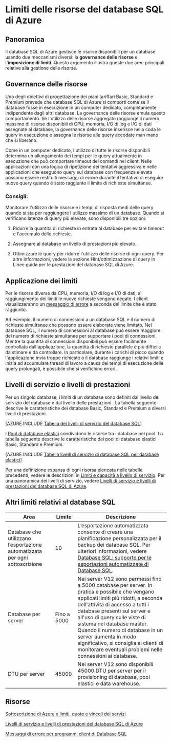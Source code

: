 <properties
	pageTitle="Limiti delle risorse del database SQL di Azure"
	description="In questa pagina vengono descritti alcuni limiti di risorse comuni per il Database SQL Azure."
	services="sql-database"
	documentationCenter="na"
	authors="carlrabeler"
	manager="jhubbard"
	editor="monicar" />


<tags
	ms.service="sql-database"
	ms.devlang="na"
	ms.topic="article"
	ms.tgt_pltfrm="na"
	ms.workload="data-management"
	ms.date="05/02/2016"
	ms.author="carlrab" />


# Limiti delle risorse del database SQL di Azure

## Panoramica

Il database SQL di Azure gestisce le risorse disponibili per un database usando due meccanismi diversi: la **governance delle risorse** e l'**imposizione di limiti**. Questo argomento illustra queste due aree principali relative alla gestione delle risorse.

## Governance delle risorse
Uno degli obiettivi di progettazione dei piani tariffari Basic, Standard e Premium prevede che database SQL di Azure si comporti come se il database fosse in esecuzione in un computer dedicato, completamente indipendente dagli altri database. La governance delle risorse emula questo comportamento. Se l'utilizzo delle risorse aggregato raggiunge il numero massimo di risorse disponibili di CPU, memoria, I/O di log e I/O di dati assegnate al database, la governance delle risorse inserisce nella coda le query in esecuzione e assegna le risorse alle query accodate man mano che si liberano.

Come in un computer dedicato, l'utilizzo di tutte le risorse disponibili determina un allungamento dei tempi per le query attualmente in esecuzione che può comportare timeout dei comandi nel client. Nelle applicazioni con una logica di ripetizione dei tentativi aggressiva e nelle applicazioni che eseguono query sul database con frequenza elevata possono essere restituiti messaggi di errore durante il tentativo di eseguire nuove query quando è stato raggiunto il limite di richieste simultanee.

### Consigli:
Monitorare l'utilizzo delle risorse e i tempi di risposta medi delle query quando si sta per raggiungere l'utilizzo massimo di un database. Quando si verificano latenze di query più elevate, sono disponibili tre opzioni:

1.	Ridurre la quantità di richieste in entrata al database per evitare timeout e l'accumulo delle richieste.

2.	Assegnare al database un livello di prestazioni più elevato.

3.	Ottimizzare le query per ridurre l'utilizzo delle risorse di ogni query. Per altre informazioni, vedere la sezione Hint/ottimizzazione di query in Linee guida per le prestazioni del database SQL di Azure.

## Applicazione dei limiti
Per le risorse diverse da CPU, memoria, I/O di log e I/O di dati, al raggiungimento dei limiti le nuove richieste vengono negate. I client visualizzeranno un [messaggio di errore](sql-database-develop-error-messages.md) a seconda del limite che è stato raggiunto.

Ad esempio, il numero di connessioni a un database SQL e il numero di richieste simultanee che possono essere elaborate viene limitato. Nel database SQL, il numero di connessioni al database può essere maggiore del numero di richieste simultanee per supportare i pool di connessioni. Mentre la quantità di connessioni disponibili può essere facilmente controllata dall'applicazione, la quantità di richieste parallele è più difficile da stimare e da controllare. In particolare, durante i carichi di picco quando l'applicazione invia troppe richieste o il database raggiunge i relativi limiti e inizia ad accumulare thread di lavoro a causa dei tempi di esecuzione delle query prolungati, è possibile che si verifichino errori.

## Livelli di servizio e livelli di prestazioni

Per un singolo database, i limiti di un database sono definiti dal livello del servizio del database e dal livello delle prestazioni.. La tabella seguente descrive le caratteristiche dei database Basic, Standard e Premium a diversi livelli di prestazioni.

[AZURE.INCLUDE [Tabella dei livelli di servizio del database SQL](../../includes/sql-database-service-tiers-table.md)]

I [Pool di database elastici](sql-database-elastic-pool.md) condividono le risorse tra i database nel pool. La tabella seguente descrive le caratteristiche dei pool di database elastici Basic, Standard e Premium.

[AZURE.INCLUDE [Tabella livelli di servizio di database SQL per database elastici](../../includes/sql-database-service-tiers-table-elastic-db-pools.md)]

Per una definizione espansa di ogni risorsa elencata nelle tabelle precedenti, vedere le descrizioni in [Limiti e capacità a livello di servizio](sql-database-performance-guidance.md#service-tier-capabilities-and-limits). Per una panoramica dei livelli di servizio, vedere [Livelli di servizio e livelli di prestazioni del database SQL di Azure](sql-database-service-tiers.md).

## Altri limiti relativi al database SQL

| Area | Limite | Descrizione |
|---|---|---|
| Database che utilizzano l’esportazione automatizzata per ogni sottoscrizione | 10 | L’esportazione automatizzata consente di creare una pianificazione personalizzata per il backup dei database SQL. Per ulteriori informazioni, vedere [Database SQL: supporto per le esportazioni automatizzate di Database SQL](http://weblogs.asp.net/scottgu/windows-azure-july-updates-sql-database-traffic-manager-autoscale-virtual-machines).|
| Database per server | Fino a 5000 | Nei server V12 sono permessi fino a 5000 database per server. In pratica è possibile che vengano applicati limiti più ridotti, a seconda dell'attività di accesso a tutti i database presenti sul server e all'uso di query sulle viste di sistema nel database master. Quando il numero di database in un server aumenta in modo significativo, si consiglia ai clienti di monitorare eventuali problemi nelle connessioni ai database. |  
| DTU per server | 45000 | Nei server V12 sono disponibili 45000 DTU per server per il provisioning di database, pool elastici e data warehouse. |



## Risorse

[Sottoscrizione di Azure e limiti, quote e vincoli dei servizi](../azure-subscription-service-limits.md)

[Livelli di servizio e livelli di prestazioni del database SQL di Azure](sql-database-service-tiers.md)

[Messaggi di errore per programmi client di Database SQL](sql-database-develop-error-messages.md)

<!---HONumber=AcomDC_0504_2016-->